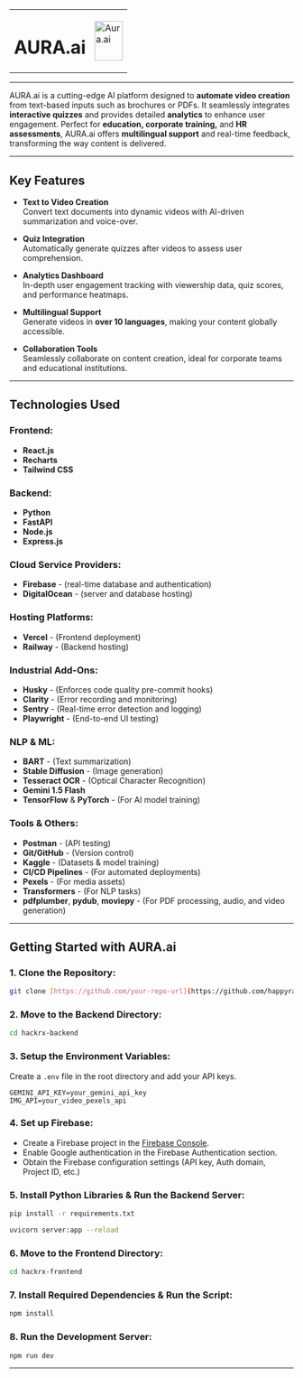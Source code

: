 <table style="border-collapse: collapse; border: none;">
  <tr>
    <td><h1>AURA.ai</h1></td>
    <td><img src="https://hackerx-winner.vercel.app/assets/logo-aura-IEnDMhwM.png" height="70px" width="50px" alt="Aura.ai"></td>
  </tr>
</table>

---

AURA.ai is a cutting-edge AI platform designed to **automate video creation** from text-based inputs such as brochures or PDFs. It seamlessly integrates **interactive quizzes** and provides detailed **analytics** to enhance user engagement. Perfect for **education, corporate training,** and **HR assessments**, AURA.ai offers **multilingual support** and real-time feedback, transforming the way content is delivered.

---

## **Key Features**

- **Text to Video Creation**  
   Convert text documents into dynamic videos with AI-driven summarization and voice-over.

- **Quiz Integration**  
   Automatically generate quizzes after videos to assess user comprehension.

- **Analytics Dashboard**  
   In-depth user engagement tracking with viewership data, quiz scores, and performance heatmaps.

- **Multilingual Support**  
   Generate videos in **over 10 languages**, making your content globally accessible.

- **Collaboration Tools**  
   Seamlessly collaborate on content creation, ideal for corporate teams and educational institutions.

---

## **Technologies Used**

### **Frontend:**
- **React.js**
- **Recharts**  
- **Tailwind CSS**

### **Backend:**
- **Python**  
- **FastAPI**  
- **Node.js**  
- **Express.js**

### **Cloud Service Providers:**
- **Firebase** - (real-time database and authentication)  
- **DigitalOcean** - (server and database hosting)

### **Hosting Platforms:**
- **Vercel** - (Frontend deployment)  
- **Railway** - (Backend hosting)

### **Industrial Add-Ons:**
- **Husky** - (Enforces code quality pre-commit hooks)  
- **Clarity** - (Error recording and monitoring)  
- **Sentry** - (Real-time error detection and logging)  
- **Playwright** - (End-to-end UI testing)

### **NLP & ML:**
- **BART** - (Text summarization)  
- **Stable Diffusion** - (Image generation)  
- **Tesseract OCR** - (Optical Character Recognition)  
- **Gemini 1.5 Flash**  
- **TensorFlow** & **PyTorch** - (For AI model training)

### **Tools & Others:**
- **Postman** - (API testing)  
- **Git/GitHub** - (Version control)  
- **Kaggle** - (Datasets & model training)  
- **CI/CD Pipelines** - (For automated deployments)  
- **Pexels** - (For media assets)  
- **Transformers** - (For NLP tasks)  
- **pdfplumber**, **pydub**, **moviepy** - (For PDF processing, audio, and video generation)

---

## **Getting Started with AURA.ai**

### **1. Clone the Repository:**
```bash
git clone [https://github.com/your-repo-url](https://github.com/happyrao78/Phosphenes-HackRx-5.0.git)
```

### **2. Move to the Backend Directory:**
```bash
cd hackrx-backend
```

### **3. Setup the Environment Variables:**
Create a `.env` file in the root directory and add your API keys.
```env
GEMINI_API_KEY=your_gemini_api_key
IMG_API=your_video_pexels_api
```

### **4. Set up Firebase:**
- Create a Firebase project in the [Firebase Console](https://console.firebase.google.com/).
- Enable Google authentication in the Firebase Authentication section.
- Obtain the Firebase configuration settings (API key, Auth domain, Project ID, etc.)

### **5. Install Python Libraries & Run the Backend Server:**
```bash
pip install -r requirements.txt
```
```bash
uvicorn server:app --reload
```

### **6. Move to the Frontend Directory:**
```bash
cd hackrx-frontend
```

### **7. Install Required Dependencies & Run the Script:**
```bash
npm install
```

### **8. Run the Development Server:**
```bash
npm run dev
```

---
